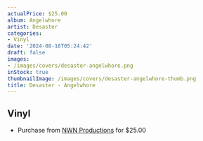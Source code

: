 ```yaml
---
actualPrice: $25.00
album: Angelwhore
artist: Desaster
categories:
- Vinyl
date: '2024-08-16T05:24:42'
draft: false
images:
- /images/covers/desaster-angelwhore.png
inStock: true
thumbnailImage: /images/covers/desaster-angelwhore-thumb.png
title: Desaster - Angelwhore
---
```


## Vinyl
* Purchase from [NWN Productions](http://shop.nwnprod.com/index.php?route=product/product&path=75&product_id=54340&sort=pd.name&order=ASC) for $25.00
